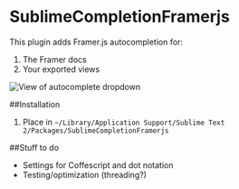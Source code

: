 SublimeCompletionFramerjs
=========================

This plugin adds Framer.js autocompletion for:

1. The Framer docs
2. Your exported views

![View of autocomplete dropdown](http://cl.ly/image/2o043809262v/framercomplete.png "Completion dropdown")

##Installation
1. Place in `~/Library/Application Support/Sublime Text 2/Packages/SublimeCompletionFramerjs`

##Stuff to do
* Settings for Coffescript and dot notation
* Testing/optimization (threading?)